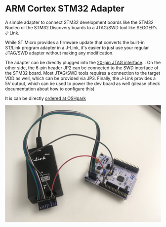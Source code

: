 # ARM Cortex STM32 Adapter

A simple adapter to connect STM32 development boards like the STM32 Nucleo or the STM32 Discovery boards to a JTAG/SWD tool like SEGGER's J-Link.

While ST Micro provides a firmware update that converts the built-in ST/Link program adapter in a J-Link, it's easier to just use your regular JTAG/SWD adapter without making any modification. 

The adapter can be directly plugged into the [20-pin JTAG interface](https://www.segger.com/products/debug-probes/j-link/technology/interface-description/).
. On the other side, the 6-pin header JP2 can be connected to the SWD interface of the STM32 board. Most JTAG/SWD tools requires a connection to the target VDD as well, which can be provided via JP3. Finally, the J-Link provides a 5V output, which can be used to power the dev board as well (please check documentation about how to configure this)

It is can be directly [ordered at OSHpark](https://oshpark.com/shared_projects/6OCoIZie)

![SEGGER J-Link with ARM Cortex STM32 Adapter connected to Nucleo STM32L073](jlink-with-nucleo.jpg)
